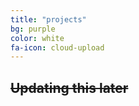 ```yaml
---
title: "projects"
bg: purple
color: white
fa-icon: cloud-upload
---
```


## ~~Updating this later~~


